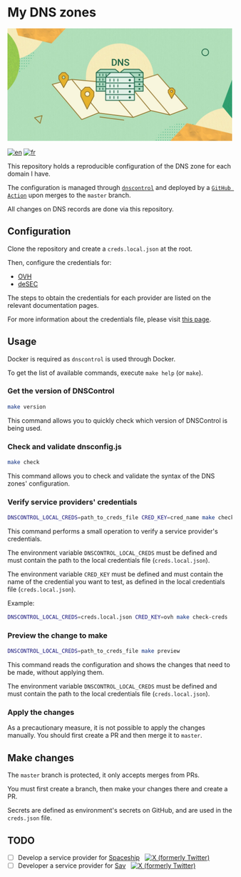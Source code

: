 # My DNS zones
![Banner](./docs/imgs/dns-1200x600.jpg)

[![en](https://img.shields.io/badge/lang-en-red.svg)](https://github.com/wblondel/my-dns-zones/blob/master/README.md)
[![fr](https://img.shields.io/badge/lang-fr-blue.svg)](https://github.com/wblondel/my-dns-zones/blob/master/docs/i18n/fr/README.md)


This repository holds a reproducible configuration of the DNS zone for each domain I have.

The configuration is managed through [`dnscontrol`](https://github.com/StackExchange/dnscontrol) and deployed by a [`GitHub Action`](https://github.com/wblondel/dnscontrol-action) upon merges to the `master` branch.

All changes on DNS records are done via this repository.

## Configuration

Clone the repository and create a `creds.local.json` at the root.

Then, configure the credentials for:
- [OVH](https://docs.dnscontrol.org/service-providers/providers/ovh)
- [deSEC](https://docs.dnscontrol.org/service-providers/providers/desec)

The steps to obtain the credentials for each provider are listed on the relevant documentation pages.

For more information about the credentials file, please visit [this page](https://docs.dnscontrol.org/commands/creds-json).

## Usage

Docker is required as `dnscontrol` is used through Docker.

To get the list of available commands, execute `make help` (or `make`).

### Get the version of DNSControl
```sh
make version
```

This command allows you to quickly check which version of DNSControl is being used.

### Check and validate dnsconfig.js
```sh
make check
```

This command allows you to check and validate the syntax of the DNS zones' configuration.

### Verify service providers' credentials
```sh
DNSCONTROL_LOCAL_CREDS=path_to_creds_file CRED_KEY=cred_name make check-creds
```

This command performs a small operation to verify a service provider's credentials.

The environment variable `DNSCONTROL_LOCAL_CREDS` must be defined and must contain the path to the local credentials file (`creds.local.json`).

The environment variable `CRED_KEY` must be defined and must contain the name of the credential you want to test, as defined in the local credentials file (`creds.local.json`).

Example:
```sh
DNSCONTROL_LOCAL_CREDS=creds.local.json CRED_KEY=ovh make check-creds
```

### Preview the change to make
```sh
DNSCONTROL_LOCAL_CREDS=path_to_creds_file make preview
```

This command reads the configuration and shows the changes that need to be made, without applying them.

The environment variable `DNSCONTROL_LOCAL_CREDS` must be defined and must contain the path to the local credentials file (`creds.local.json`).

### Apply the changes
As a precautionary measure, it is not possible to apply the changes manually. You should first create a PR and then merge it to `master`.

## Make changes

The `master` branch is protected, it only accepts merges from PRs.

You must first create a branch, then make your changes there and create a PR.

Secrets are defined as environment's secrets on GitHub, and are used in the `creds.json` file.

## TODO
- [ ] Develop a service provider for [Spaceship](https://www.spaceship.com) &nbsp; [![X (formerly Twitter)](https://img.shields.io/twitter/follow/spaceship?label=%40spaceship&link=https%3A%2F%2Ftwitter.com%2Fspaceship)](https://twitter.com/spaceship) 
- [ ] Developer a service provider for [Sav](https://www.sav.com) &nbsp; [![X (formerly Twitter)](https://img.shields.io/twitter/follow/usesav?label=%40usesav&link=https%3A%2F%2Ftwitter.com%2Fusesav)](https://twitter.com/usesav)